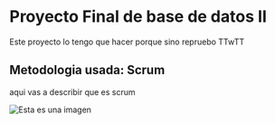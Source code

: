# Proyecto Final de base de datos II
<p>
Este proyecto lo tengo que hacer porque sino repruebo TTwTT
</p>

## Metodologia usada: Scrum
aqui vas a describir que es scrum

![Esta es una imagen](https://santimacnet.files.wordpress.com/2010/11/scrum-diagrama.png)
